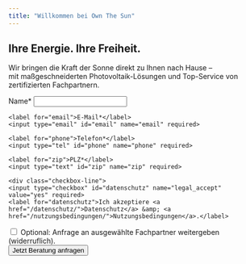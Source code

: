 ```yaml
---
title: "Willkommen bei Own The Sun"
---
```


<section class="hero">
  <h1>Ihre Energie. Ihre Freiheit.</h1>
  <p>Wir bringen die Kraft der Sonne direkt zu Ihnen nach Hause –<br> mit maßgeschneiderten Photovoltaik-Lösungen und Top-Service von zertifizierten Fachpartnern.</p>
</section>

<section class="cta">
  <form id="lead-inline" action="https://automation.ownthesun.de/webhook/lead" method="post" accept-charset="utf-8">
    <label for="name">Name*</label>
    <input type="text" id="name" name="name" required>

    <label for="email">E-Mail*</label>
    <input type="email" id="email" name="email" required>

    <label for="phone">Telefon*</label>
    <input type="tel" id="phone" name="phone" required>

    <label for="zip">PLZ*</label>
    <input type="text" id="zip" name="zip" required>

    <div class="checkbox-line">
    <input type="checkbox" id="datenschutz" name="legal_accept" value="yes" required>
    <label for="datenschutz">Ich akzeptiere <a href="/datenschutz/">Datenschutz</a> &amp; <a     href="/nutzungsbedingungen/">Nutzungsbedingungen</a>.</label>
  </div>
    <div class="checkbox-line">
    <input type="checkbox" id="weitergabe" name="partner_share_optin" value="yes">
    <label for="weitergabe">Optional: Anfrage an ausgewählte Fachpartner weitergeben (widerruflich).</label>
  </div>

</div>
    <button type="submit">Jetzt Beratung anfragen</button>
  </form>
</section>
